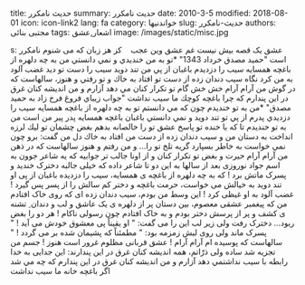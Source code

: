 title: حدیث نامکرر
summary: حدیث نامکرر
date: 2010-3-5
modified: 2018-08-01
icon:  icon-link2
lang: fa
category: خواندنیها
slug: حدیث-نامکرر
authors: مجتبی بنائی
tags: اشعار,عشق
image: /images/static/misc.jpg

s: عشق  یک قصه بیش نیست غم عشق وین عجب    کز هز زبان که می شنوم نامکرر است  "حميد  مصدق خرداد 1343" *تو به من خنديدي و نمي دانستي من به  چه دلهره از باغچه همسايه سيب را دزديدم باغبان از پي من تند دويد سيب را  دست تو ديد غضب آلود به من كرد نگاه سيب دندان زده از دست تو افتاد به  خاك و تو رفتي و هنوز، سالهاست كه در گوش من آرام آرام خش خش گام تو تكرار  كنان مي دهد آزارم و من انديشه كنان غرق در اين پندارم كه چرا باغچه كوچك  ما سيب نداشت "جواب زيباي  فروغ فرخ زاد به حميد مصدق" *من به تو خنديدم چون كه مي دانستم تو به چه دلهره از باغچه همسايه سيب را دزديدي پدرم از  پي تو تند دويد و نمي دانستي باغبان باغچه همسايه پدر پير من است من به  تو خنديدم تا كه با خنده تو پاسخ عشق تو را خالصانه بدهم بغض چشمان تو ليك  لرزه انداخت به دستان من و سيب دندان زده از دست من افتاد به خاك دل من  گفت: برو چون نمي خواست به خاطر بسپارد گريه تلخ تو را... و من رفتم و هنوز  سالهاست كه در ذهن من آرام آرام حيرت و بغض تو تكرار كنان  و از اونا جالب تر جوابیه که یه شاعر جوون به اسم جواد نوروزی بعد از سالها به این دو تا شاعر داده که خیلی جالبه دخترک خندید و پسرک ماتش برد ! که به چه دلهره از باغچه ی همسایه، سیب را دزدیده باغبان از پی او تند دوید به خیالش می خواست، حرمت باغچه و دختر کم سالش را از پسر پس گیرد ! غضب آلود به او غیظی کرد ! این وسط من بودم، سیب دندان زده ای که روی خاک افتادم من که پیغمبر عشقی معصوم، بین دستان پر از دلهره ی یک عاشق و لب و دندان ِ تشنه ی کشف و پر از پرسش دختر بودم و به خاک افتادم چون رسولی ناکام ! هر دو را بغض ربود... دخترک رفت ولی زیر لب این را می گفت: " او یقیناً پی معشوق خودش می آید ! " پسرک ماند ولی روی لبش زمزمه بود: " مطمئناً که پشیمان شده بر می گردد ! " سالهاست که پوسیده ام آرام آرام ! عشق قربانی مظلوم غرور است هنوز ! جسم من تجزیه شد ساده ولی ذرّاتم، همه اندیشه کنان غرق در این پندارند: این جدایی به خدا رابطه با سیب نداشتمي دهد آزارم و من انديشه كنان غرق در اين پندارم كه چه مي شد اگر باغچه خانه ما سيب  نداشت